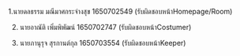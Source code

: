 1.นายดลธรรม มณีมาศกระจ่างสุข 1650702549 (รับผิดชอบหน้าHomepage/Room)

 2. นายอาณัติ เพิ่มพิพัฒน์ 1650702747 (รับผิดชอบหน้าCostumer)

3. นายภานุรุจ สุรกานต์กุล 1650703554 (รับผิดชอบหน้าKeeper)
